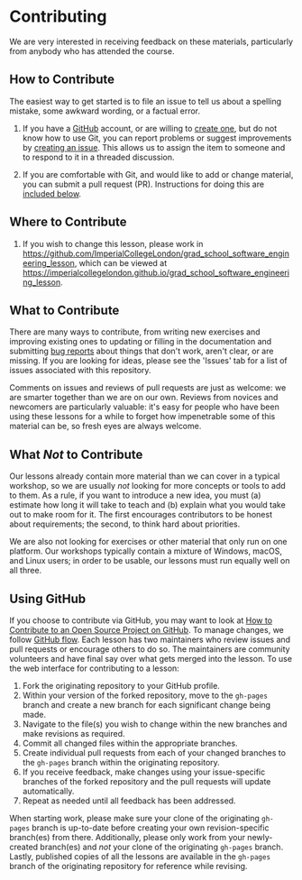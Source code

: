 # Contributing

We are very interested in receiving feedback on these materials, particularly
from anybody who has attended the course.

## How to Contribute

The easiest way to get started is to file an issue to tell us about a spelling
mistake, some awkward wording, or a factual error.

1.  If you have a [GitHub][github] account, or are willing to [create
    one][github-join], but do not know how to use Git, you can report problems
    or suggest improvements by [creating an issue][issues].  This allows us to
    assign the item to someone and to respond to it in a threaded discussion.

2.  If you are comfortable with Git, and would like to add or change material,
    you can submit a pull request (PR).  Instructions for doing this are
    [included below](#using-github).

## Where to Contribute

1.  If you wish to change this lesson,
    please work in <https://github.com/ImperialCollegeLondon/grad_school_software_engineering_lesson>,
    which can be viewed at <https://imperialcollegelondon.github.io/grad_school_software_engineering_lesson>.

## What to Contribute

There are many ways to contribute, from writing new exercises and improving
existing ones to updating or filling in the documentation and submitting [bug
reports][issues] about things that don't work, aren't clear, or are missing.  If
you are looking for ideas, please see the 'Issues' tab for a list of issues
associated with this repository.

Comments on issues and reviews of pull requests are just as welcome: we are
smarter together than we are on our own.  Reviews from novices and newcomers are
particularly valuable: it's easy for people who have been using these lessons
for a while to forget how impenetrable some of this material can be, so fresh
eyes are always welcome.

## What *Not* to Contribute

Our lessons already contain more material than we can cover in a typical
workshop, so we are usually *not* looking for more concepts or tools to add to
them.  As a rule, if you want to introduce a new idea, you must (a) estimate how
long it will take to teach and (b) explain what you would take out to make room
for it.  The first encourages contributors to be honest about requirements; the
second, to think hard about priorities.

We are also not looking for exercises or other material that only run on one
platform. Our workshops typically contain a mixture of Windows, macOS, and Linux
users; in order to be usable, our lessons must run equally well on all three.

## Using GitHub

If you choose to contribute via GitHub, you may want to look at [How to
Contribute to an Open Source Project on GitHub][how-contribute].  To manage
changes, we follow [GitHub flow][github-flow].  Each lesson has two maintainers
who review issues and pull requests or encourage others to do so.  The
maintainers are community volunteers and have final say over what gets merged
into the lesson.  To use the web interface for contributing to a lesson:

1.  Fork the originating repository to your GitHub profile.
2.  Within your version of the forked repository, move to the `gh-pages` branch
    and create a new branch for each significant change being made.
3.  Navigate to the file(s) you wish to change within the new branches and make
    revisions as required.
4.  Commit all changed files within the appropriate branches.
5.  Create individual pull requests from each of your changed branches
    to the `gh-pages` branch within the originating repository.
6.  If you receive feedback, make changes using your issue-specific branches of
    the forked repository and the pull requests will update automatically.
7.  Repeat as needed until all feedback has been addressed.

When starting work, please make sure your clone of the originating `gh-pages`
branch is up-to-date before creating your own revision-specific branch(es) from
there.  Additionally, please only work from your newly-created branch(es) and
*not* your clone of the originating `gh-pages` branch.  Lastly, published copies
of all the lessons are available in the `gh-pages` branch of the originating
repository for reference while revising.

[github]: https://github.com
[github-flow]: https://guides.github.com/introduction/flow/
[github-join]: https://github.com/join
[how-contribute]: https://egghead.io/series/how-to-contribute-to-an-open-source-project-on-github
[issues]: https://guides.github.com/features/issues/
